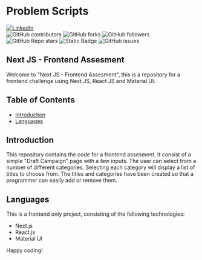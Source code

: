 # Problem Scripts

[![LinkedIn](https://img.shields.io/badge/LinkedIn-Faheem_Anis-green)](https://www.linkedin.com/in/faheem-anis)
<br>
![GitHub contributors](https://img.shields.io/github/contributors/Faheem-maker/kosmic_ai_challenge)
![GitHub forks](https://img.shields.io/github/forks/Faheem-maker/kosmic_ai_challenge)
![GitHub followers](https://img.shields.io/github/followers/Faheem-maker)
![GitHub Repo stars](https://img.shields.io/github/stars/Faheem-maker/kosmic_ai_challenge)
![Static Badge](https://img.shields.io/badge/license-MIT-orange)
![GitHub issues](https://img.shields.io/github/issues-raw/Faheem-maker/kosmic_ai_challenge)

## Next JS - Frontend Assesment
Welcome to "Next JS - Frontend Assesment", this is a repository for a frontend challenge using Next JS, React JS and Material UI.

## Table of Contents

- [Introduction](#introduction)
- [Languages](#languages)

## Introduction
This repository contains the code for a frontend assesment. It consist of a simple "Draft Campaign" page with a few inputs. The user can select
from a number of different categories. Selecting each category will display a list of titles to choose from. The titles and categories have been created
so that a programmer can easily add or remove them.

## Languages
This is a frontend only project, consisting of the following technologies:

- Next.js
- React.js
- Material UI

Happy coding!
